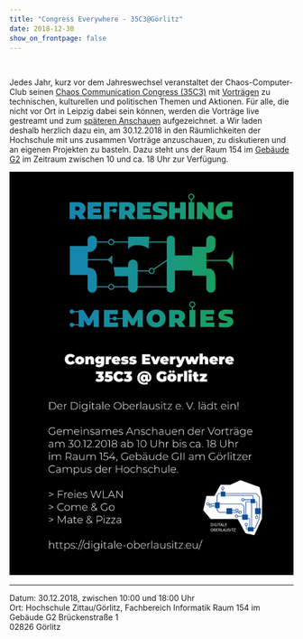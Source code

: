```yaml
---
title: "Congress Everywhere - 35C3@Görlitz"
date: 2018-12-30
show_on_frontpage: false
---
```


<br/>

Jedes Jahr, kurz vor dem Jahreswechsel veranstaltet der Chaos-Computer-Club seinen
[Chaos Communication Congress (35C3)](https://events.ccc.de/category/congress/35c3/) mit [Vorträgen](https://fahrplan.events.ccc.de/congress/2018/Fahrplan/) zu
technischen, kulturellen und politischen Themen und Aktionen.
Für alle, die nicht vor Ort in Leipzig dabei sein können, werden die Vorträge live gestreamt und zum [späteren Anschauen](https://media.ccc.de/c/34c3) aufgezeichnet.
a
Wir laden deshalb herzlich dazu ein, am 30.12.2018 in den Räumlichkeiten der Hochschule mit uns zusammen Vorträge anzuschauen,
zu diskutieren und an eigenen Projekten zu basteln.
Dazu steht uns der Raum 154 im [Gebäude G2](https://goo.gl/maps/T6ZCKMjt1zR2) im Zeitraum zwischen 10 und ca. 18 Uhr zur Verfügung.

![Poster](../images/35c3-congress-everywhere.png)

---

Datum: 30.12.2018, zwischen 10:00 und 18:00 Uhr  
Ort: Hochschule Zittau/Görlitz, Fachbereich Informatik
Raum 154 im Gebäude G2
Brückenstraße 1    
02826 Görlitz
